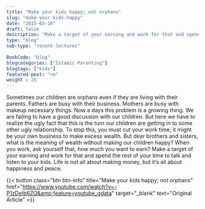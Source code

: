 ```yaml
--- 
title: "Make your kids happy; not orphans" 
slug: "make-your-kids-happy"
date: "2015-03-18" 
draft: false 
description: "Make a target of your earning and work for that and spend the rest of your time to talk and listen to your kids. Life is not all about making money, but it's all about happiness and peace." 
type: "blog"
sub-type: "recent-lectures" 
 
BookCode: "blog"
blogcategories: ["Islamic Parenting"]
blogtags: ["kids"]
featured-post: "no"
weight : 26 
---  
```

 Sometimes our children are orphans even if they are living with their parents. Fathers are busy with their business. Mothers are busy with makeup necessary things. Now a days this problem is a growing thing. We are failing to have a good discussion with our children. But here we have to realize the ugly fact that this is the turn our children are getting in to some other ugly relationship. To stop this, you must cut your work time; it might be your own business to make excess wealth. But dear brothers and sisters, what is the meaning of wealth without making our children happy? When you work, ask yourself that, how much you want to earn? Make a target of your earning and work for that and spend the rest of your time to talk and listen to your kids. Life is not all about making money, but it&#8217;s all about happiness and peace.

{{< button class="btn btn-info" title="Make your kids happy; not orphans" href="https://www.youtube.com/watch?v=-P1zDeIb6ZQ&amp;feature=youtube_gdata" target="_blank" text="Original Article" >}}
